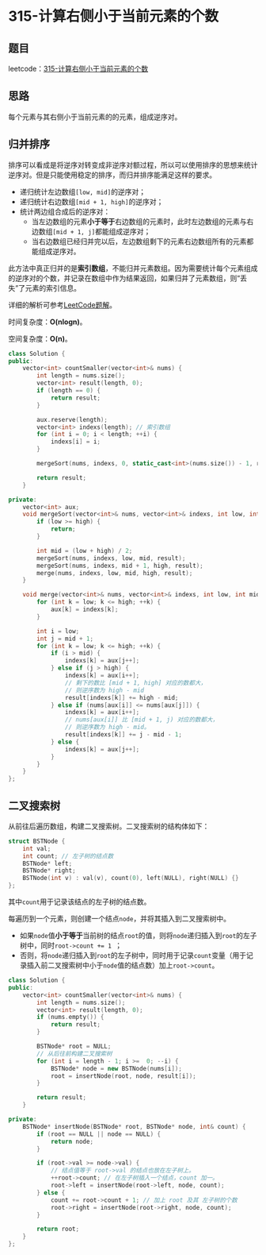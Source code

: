 # 315-计算右侧小于当前元素的个数

## 题目

leetcode：[315-计算右侧小于当前元素的个数](https://leetcode-cn.com/problems/count-of-smaller-numbers-after-self/)

## 思路

每个元素与其右侧小于当前元素的的元素，组成逆序对。

## 归并排序

排序可以看成是将逆序对转变成非逆序对额过程，所以可以使用排序的思想来统计逆序对。但是只能使用稳定的排序，而归并排序能满足这样的要求。

- 递归统计左边数组`[low, mid]`的逆序对；
- 递归统计右边数组`[mid + 1, high]`的逆序对；
- 统计两边组合成后的逆序对：
  - 当左边数组的元素**小于等于**右边数组的元素时，此时左边数组的元素与右边数组`[mid + 1, j]`都能组成逆序对；
  - 当右边数组已经归并完以后，左边数组剩下的元素右边数组所有的元素都能组成逆序对。

此方法中真正归并的是**索引数组**，不能归并元素数组。因为需要统计每个元素组成的逆序对的个数，并记录在数组中作为结果返回，如果归并了元素数组，则“丢失”了元素的索引信息。

详细的解析可参考[LeetCode题解](https://leetcode-cn.com/problems/count-of-smaller-numbers-after-self/solution/gui-bing-pai-xu-suo-yin-shu-zu-python-dai-ma-java-/)。

时间复杂度：**O(nlogn)**。

空间复杂度：**O(n)**。

```c++
class Solution {
public:
    vector<int> countSmaller(vector<int>& nums) {
        int length = nums.size();
        vector<int> result(length, 0);
        if (length == 0) {
            return result;
        }

        aux.reserve(length);
        vector<int> indexs(length); // 索引数组
        for (int i = 0; i < length; ++i) {
            indexs[i] = i;
        }

        mergeSort(nums, indexs, 0, static_cast<int>(nums.size()) - 1, result);

        return result;
    }

private:
    vector<int> aux;
    void mergeSort(vector<int>& nums, vector<int>& indexs, int low, int high, vector<int>& result) {
        if (low >= high) {
            return;
        }

        int mid = (low + high) / 2;
        mergeSort(nums, indexs, low, mid, result);
        mergeSort(nums, indexs, mid + 1, high, result);
        merge(nums, indexs, low, mid, high, result);
    }

    void merge(vector<int>& nums, vector<int>& indexs, int low, int mid, int high, vector<int>& result) {
        for (int k = low; k <= high; ++k) {
            aux[k] = indexs[k];
        }

        int i = low;
        int j = mid + 1;
        for (int k = low; k <= high; ++k) {
            if (i > mid) {
                indexs[k] = aux[j++];
            } else if (j > high) {
                indexs[k] = aux[i++];
                // 剩下的数比 [mid + 1, high] 对应的数都大，
                // 则逆序数为 high - mid
                result[indexs[k]] += high - mid;
            } else if (nums[aux[i]] <= nums[aux[j]]) {
                indexs[k] = aux[i++];
                // nums[aux[i]] 比 [mid + 1, j) 对应的数都大，
                // 则逆序数为 high - mid。
                result[indexs[k]] += j - mid - 1;
            } else {
                indexs[k] = aux[j++];
            }
        }
    }
};
```

## 二叉搜索树

从前往后遍历数组，构建二叉搜索树。二叉搜索树的结构体如下：

```c++
struct BSTNode {
    int val;
    int count; // 左子树的结点数
    BSTNode* left;
    BSTNode* right;
    BSTNode(int v) : val(v), count(0), left(NULL), right(NULL) {}
};
```

其中`count`用于记录该结点的左子树的结点数。

每遍历到一个元素，则创建一个结点`node`，并将其插入到二叉搜索树中。

- 如果`node`值**小于等于**当前树的结点`root`的值，则将`node`递归插入到`root`的左子树中，同时`root->count += 1 `；
- 否则，将`node`递归插入到`root`的左子树中，同时用于记录`count`变量（用于记录插入前二叉搜索树中小于`node`值的结点数）加上`root->count`。

```c++
class Solution {
public:
    vector<int> countSmaller(vector<int>& nums) {
        int length = nums.size();
        vector<int> result(length, 0);
        if (nums.empty()) {
            return result;
        }

        BSTNode* root = NULL;
        // 从后往前构建二叉搜索树
        for (int i = length - 1; i >=  0; --i) {
            BSTNode* node = new BSTNode(nums[i]);
            root = insertNode(root, node, result[i]);
        }

        return result;
    }

private:
    BSTNode* insertNode(BSTNode* root, BSTNode* node, int& count) {
        if (root == NULL || node == NULL) {
            return node;
        }

        if (root->val >= node->val) {
            // 结点值等于 root->val 的结点也放在左子树上。
            ++root->count; // 在左子树插入一个结点，count 加一。
            root->left = insertNode(root->left, node, count);
        } else {
            count += root->count + 1; // 加上 root 及其 左子树的个数
            root->right = insertNode(root->right, node, count);
        }

        return root;
    }
};
```

